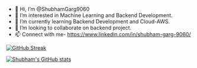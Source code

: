 - 👋 Hi, I’m @ShubhamGarg9060
- 👀 I’m interested in Machine Learning and Backend Development.
- 🌱 I’m currently learning Backend Development and Cloud-AWS.
- 💞️ I’m looking to collaborate on backend project.
- 📫 Connect with me- https://www.linkedin.com/in/shubham-garg-9060/

<!---
ShubhamGarg9060/ShubhamGarg9060 is a ✨ special ✨ repository because its `README.md` (this file) appears on your GitHub profile.
You can click the Preview link to take a look at your changes.
--->
<!-- [![Top Langs](https://github-readme-stats.vercel.app/api/top-langs/?username=kushagrasingh772&layout=compact&theme=radical)](https://github.com/kushagrasingh772) -->
[![GitHub Streak](https://github-readme-streak-stats.herokuapp.com?user=ShubhamGarg9060&theme=dark&date_format=M%20j%5B%2C%20Y%5D&ring=D83A7C&background=141321)](https://git.io/streak-stats)

[![Shubham's GitHub stats](https://github-readme-stats.vercel.app/api?username=ShubhamGarg9060&show_icons=true&theme=radical)](https://github.com/ShubhamGarg9060)
